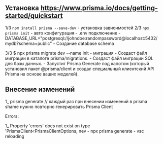 ## Установка https://www.prisma.io/docs/getting-started/quickstart
  1/3 `npm install prisma --save-dev` - установка зависимостей
  2/3 `npx prisma init` - авто конфигурация
    - .env подключение
      - DATABASE_URL="postgresql://johndoe:randompassword@localhost:5432/mydb?schema=public"
    - Создание database schema

  3/3 
    $ npx prisma migrate dev --name init - миграция
    - Создаст файл миграции в каталоге prisma/migrations. 
    - Создаст файл миграции SQL для базы данных. 
    - Запустит Prisma Generate под капотом (который установил пакет @prisma/client и создал специальный клиентский API Prisma на основе ваших моделей).


## Внесение изменений
  1_ prisma generate // каждый раз при внесении изменений в prisma shame нужно повторно генерировать  Prisma Client




















Errors:

  1_ Property 'errors' does not exist on type 'PrismaClient<PrismaClientOptions, nev
    - npx prisma generate
    - vsc reloading
